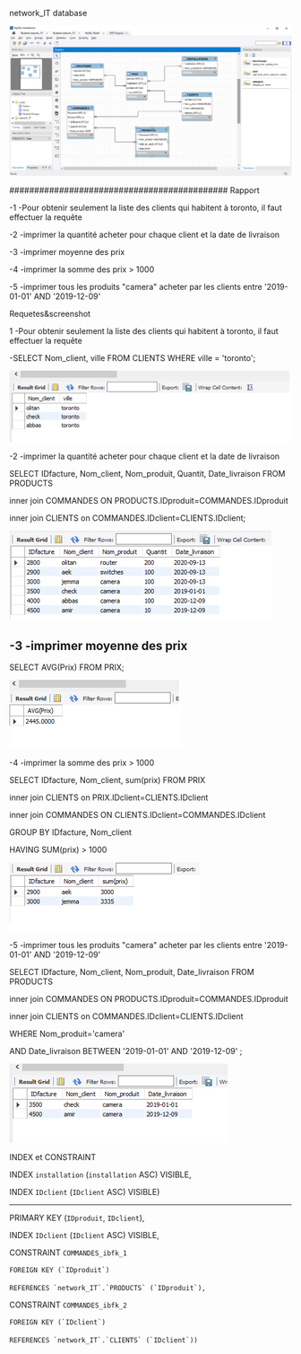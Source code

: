 
network_IT database

![](images/BD.png)






############################################
Rapport

-1 -Pour obtenir seulement la liste des clients qui habitent à toronto, il faut effectuer la requête 

-2 -imprimer la quantité acheter pour chaque client et la date de livraison

-3 -imprimer moyenne des prix

-4 -imprimer la somme des prix > 1000

-5 -imprimer tous les produits "camera" acheter par les clients entre '2019-01-01' AND '2019-12-09'


Requetes&screenshot

1 -Pour obtenir seulement la liste des clients qui habitent à toronto, il faut effectuer la requête 

   -SELECT Nom_client, ville FROM CLIENTS WHERE ville = 'toronto';
   
![](images/r1.png)


-2 -imprimer la quantité acheter pour chaque client et la date de livraison

SELECT IDfacture, Nom_client, Nom_produit, Quantit, Date_livraison FROM PRODUCTS

inner join COMMANDES ON PRODUCTS.IDproduit=COMMANDES.IDproduit

inner join CLIENTS on COMMANDES.IDclient=CLIENTS.IDclient;

![](images/r2.png)


-3 -imprimer moyenne des prix
---
SELECT AVG(Prix) FROM PRIX;

![](images/r3.png)


 -4 -imprimer la somme des prix > 1000

SELECT IDfacture, Nom_client,  sum(prix) FROM PRIX

inner join CLIENTS on PRIX.IDclient=CLIENTS.IDclient

inner join COMMANDES ON CLIENTS.IDclient=COMMANDES.IDclient 

GROUP BY IDfacture, Nom_client

HAVING SUM(prix) > 1000

![](images/r4.png)



  -5 -imprimer tous les produits  "camera" acheter par les clients entre '2019-01-01' AND '2019-12-09'

SELECT IDfacture, Nom_client, Nom_produit, Date_livraison FROM PRODUCTS

inner join COMMANDES ON PRODUCTS.IDproduit=COMMANDES.IDproduit

inner join CLIENTS on COMMANDES.IDclient=CLIENTS.IDclient

WHERE Nom_produit='camera' 

AND Date_livraison BETWEEN '2019-01-01' AND '2019-12-09' ;


![](images/r5.png)



  INDEX et CONSTRAINT
  
  INDEX `installation` (`installation` ASC) VISIBLE,
  
  INDEX `IDclient` (`IDclient` ASC) VISIBLE)
  
  -----------
   PRIMARY KEY (`IDproduit`, `IDclient`),
   
  INDEX `IDclient` (`IDclient` ASC) VISIBLE,
  
  CONSTRAINT `COMMANDES_ibfk_1`
  
    FOREIGN KEY (`IDproduit`)
    
    REFERENCES `network_IT`.`PRODUCTS` (`IDproduit`),
    
  CONSTRAINT `COMMANDES_ibfk_2`
  
    FOREIGN KEY (`IDclient`)
    
    REFERENCES `network_IT`.`CLIENTS` (`IDclient`))







